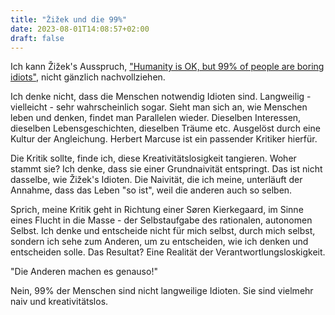 ```yaml
---
title: "Žižek und die 99%"
date: 2023-08-01T14:08:57+02:00
draft: false
---
```


Ich kann Žižek's Ausspruch, ["Humanity is OK, but 99% of people are boring idiots"](http://www.guardian.co.uk/culture/2012/jun/10/slavoj-zizek-humanity-ok-people-boring?fb=optOut), nicht gänzlich nachvollziehen.

Ich denke nicht, dass die Menschen notwendig Idioten sind. Langweilig - vielleicht - sehr wahrscheinlich sogar. Sieht man sich an, wie Menschen leben und denken, findet man Parallelen wieder. Dieselben Interessen, dieselben Lebensgeschichten, dieselben Träume etc. Ausgelöst durch eine Kultur der Angleichung. Herbert Marcuse ist ein passender Kritiker hierfür.

Die Kritik sollte, finde ich, diese Kreativitätslosigkeit tangieren. Woher stammt sie? Ich denke, dass sie einer Grundnaivität entspringt. Das ist nicht dasselbe, wie Žižek's Idioten. Die Naivität, die ich meine, unterläuft der Annahme, dass das Leben "so ist", weil die anderen auch so selben.

Sprich, meine Kritik geht in Richtung einer Søren Kierkegaard, im Sinne eines Flucht in die Masse - der Selbstaufgabe des rationalen, autonomen Selbst. Ich denke und entscheide nicht für mich selbst, durch mich selbst, sondern ich sehe zum Anderen, um zu entscheiden, wie ich denken und entscheiden solle. Das Resultat? Eine Realität der Verantwortlungsloskigkeit.

"Die Anderen machen es genauso!"

Nein, 99% der Menschen sind nicht langweilige Idioten. Sie sind vielmehr naiv und kreativitätslos.